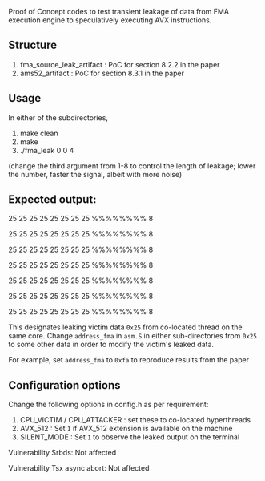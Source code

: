 Proof of Concept codes to test transient leakage of data from FMA execution engine to 
speculatively executing AVX instructions.

## Structure

1. fma_source_leak_artifact : PoC for section 8.2.2 in the paper
2. ams52_artifact : PoC for section 8.3.1 in the paper

## Usage

In either of the subdirectories, 

1. make clean
2. make
3. ./fma_leak 0 0 4 

(change the third argument from 1-8 to control the length of leakage; lower the number, faster the signal, albeit with more noise)

## Expected output:

25 25 25 25 25 25 25 25 %%%%%%%% 8

25 25 25 25 25 25 25 25 %%%%%%%% 8

25 25 25 25 25 25 25 25 %%%%%%%% 8

25 25 25 25 25 25 25 25 %%%%%%%% 8

25 25 25 25 25 25 25 25 %%%%%%%% 8

25 25 25 25 25 25 25 25 %%%%%%%% 8

25 25 25 25 25 25 25 25 %%%%%%%% 8

This designates leaking victim data `0x25` from co-located thread on the same core. 
Change `address_fma` in `asm.S` in either sub-directories from `0x25` to some other data in order to 
modify the victim's leaked data.

For example, set `address_fma` to `0xfa` to reproduce results from the paper

## Configuration options

Change the following options in config.h as per requirement:

1. CPU_VICTIM / CPU_ATTACKER : set these to co-located hyperthreads 
2. AVX_512 : Set `1` if AVX_512 extension is available on the machine
3. SILENT_MODE : Set `1` to observe the leaked output on the terminal

Vulnerability Srbds:             Not affected

Vulnerability Tsx async abort:   Not affected
